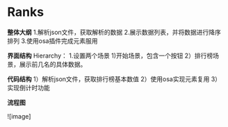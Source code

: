 # Ranks

**整体大纲**
1.解析json文件，获取解析的数据
2.展示数据列表，并将数据进行降序排列
3.使用osa插件完成元素服用

**界面结构**
 Hierarchy：
    1.设置两个场景
      1)开始场景，包含一个按钮
      2）排行榜场景，展示前几名的具体数据。
    
    
**代码结构**
   1）解析json文件，获取排行榜基本数值
   2）使用osa实现元素复用
   3）实现倒计时功能
   
**流程图**

![image]
